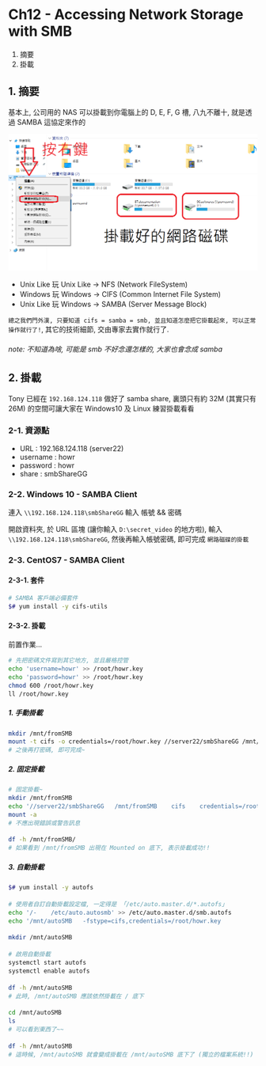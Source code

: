 # Ch12 - Accessing Network Storage with SMB

1. 摘要
2. 掛載

## 1. 摘要

基本上, 公司用的 NAS 可以掛載到你電腦上的 D, E, F, G 槽, 八九不離十, 就是透過 SAMBA 這協定來作的

![網路磁碟](attach/NetworkDisk.png)

- Unix Like 玩 Unix Like -> NFS   (Network FileSystem)
- Windows   玩 Windows   -> CIFS  (Common Internet File System)
- Unix Like 玩 Windows   -> SAMBA (Server Message Block)

`總之我們門外漢, 只要知道 cifs = samba = smb, 並且知道怎麼把它掛載起來, 可以正常操作就行了!`, 其它的技術細節, 交由專家去實作就行了.

###### note: 不知道為啥, 可能是 smb 不好念還怎樣的, 大家也會念成 samba

## 2. 掛載

Tony 已經在 `192.168.124.118` 做好了 samba share, 裏頭只有約 32M (其實只有26M) 的空間可讓大家在 Windows10 及 Linux 練習掛載看看


### 2-1. 資源點

- URL : 192.168.124.118 (server22)
- username : howr
- password : howr
- share : smbShareGG

### 2-2. Windows 10 - SAMBA Client

連入 `\\192.168.124.118\smbShareGG`
輸入 帳號 && 密碼

開啟資料夾, 於 URL 區塊 (讓你輸入 `D:\secret_video` 的地方啦), 輸入 `\\192.168.124.118\smbShareGG`, 然後再輸入帳號密碼, 即可完成 `網路磁碟的掛載`

### 2-3. CentOS7 - SAMBA Client

#### 2-3-1. 套件

```sh
# SAMBA 客戶端必備套件
$# yum install -y cifs-utils
```

#### 2-3-2. 掛載

前置作業...

```sh
# 先把密碼文件寫到其它地方, 並且嚴格控管
echo 'username=howr' >> /root/howr.key
echo 'password=howr' >> /root/howr.key
chmod 600 /root/howr.key
ll /root/howr.key
```

##### 1. 手動掛載

```sh
mkdir /mnt/fromSMB
mount -t cifs -o credentials=/root/howr.key //server22/smbShareGG /mnt/fromSMB
# 之後再打密碼, 即可完成~
```

##### 2. 固定掛載

```sh
# 固定掛載~
mkdir /mnt/fromSMB
echo '//server22/smbShareGG   /mnt/fromSMB    cifs    credentials=/root/howr.key   0 0' >>  /etc/fstab
mount -a
# 不應出現錯誤或警告訊息

df -h /mnt/fromSMB/
# 如果看到 /mnt/fromSMB 出現在 Mounted on 底下, 表示掛載成功!!
```

##### 3. 自動掛載

```sh
$# yum install -y autofs

# 使用者自訂自動掛載設定檔, 一定得是 「/etc/auto.master.d/*.autofs」
echo '/-    /etc/auto.autosmb' >> /etc/auto.master.d/smb.autofs
echo '/mnt/autoSMB   -fstype=cifs,credentials=/root/howr.key          ://192.168.124.118/smbShareGG' >> /etc/auto.autosmb

mkdir /mnt/autoSMB

# 啟用自動掛載
systemctl start autofs
systemctl enable autofs

df -h /mnt/autoSMB
# 此時, /mnt/autoSMB 應該依然掛載在 / 底下

cd /mnt/autoSMB
ls
# 可以看到東西了~~

df -h /mnt/autoSMB
# 這時候, /mnt/autoSMB 就會變成掛載在 /mnt/autoSMB 底下了 (獨立的檔案系統!!)
```

